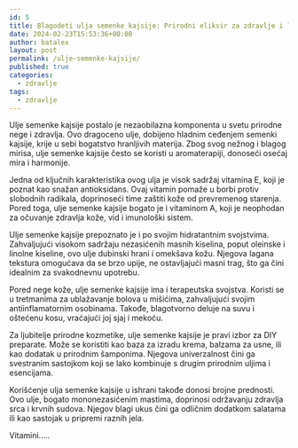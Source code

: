 ```yaml
---
id: 5
title: Blagodeti ulja semenke kajsije: Prirodni eliksir za zdravlje i lepotu
date: 2024-02-23T15:53:36+00:00
author: batalex
layout: post
permalink: /ulje-semenke-kajsije/
published: true
categories:
  - zdravlje
tags:
  - zdravlje
---
```


Ulje semenke kajsije postalo je nezaobilazna komponenta u svetu prirodne nege i zdravlja. Ovo dragoceno ulje, dobijeno hladnim ceđenjem semenki kajsije, krije u sebi bogatstvo hranljivih materija. Zbog svog nežnog i blagog mirisa, ulje semenke kajsije često se koristi u aromaterapiji, donoseći osećaj mira i harmonije.

Jedna od ključnih karakteristika ovog ulja je visok sadržaj vitamina E, koji je poznat kao snažan antioksidans. Ovaj vitamin pomaže u borbi protiv slobodnih radikala, doprinoseći time zaštiti kože od prevremenog starenja. Pored toga, ulje semenke kajsije bogato je i vitaminom A, koji je neophodan za očuvanje zdravlja kože, vid i imunološki sistem.

Ulje semenke kajsije prepoznato je i po svojim hidratantnim svojstvima. Zahvaljujući visokom sadržaju nezasićenih masnih kiselina, poput oleinske i linolne kiseline, ovo ulje dubinski hrani i omekšava kožu. Njegova lagana tekstura omogućava da se brzo upije, ne ostavljajući masni trag, što ga čini idealnim za svakodnevnu upotrebu.

Pored nege kože, ulje semenke kajsije ima i terapeutska svojstva. Koristi se u tretmanima za ublažavanje bolova u mišićima, zahvaljujući svojim antiinflamatornim osobinama. Takođe, blagotvorno deluje na suvu i oštećenu kosu, vraćajući joj sjaj i mekoću.

Za ljubitelje prirodne kozmetike, ulje semenke kajsije je pravi izbor za DIY preparate. Može se koristiti kao baza za izradu krema, balzama za usne, ili kao dodatak u prirodnim šamponima. Njegova univerzalnost čini ga svestranim sastojkom koji se lako kombinuje s drugim prirodnim uljima i esencijama.

Korišćenje ulja semenke kajsije u ishrani takođe donosi brojne prednosti. Ovo ulje, bogato mononezasićenim mastima, doprinosi održavanju zdravlja srca i krvnih sudova. Njegov blagi ukus čini ga odličnim dodatkom salatama ili kao sastojak u pripremi raznih jela.

Vitamini.....